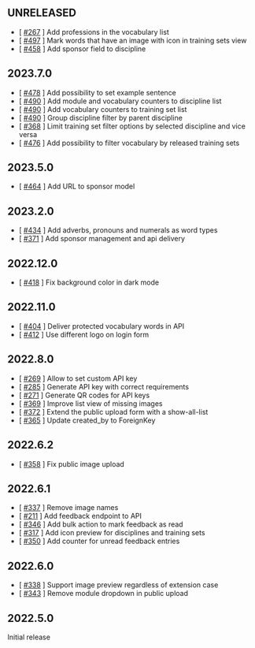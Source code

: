 UNRELEASED
----------

* [ [#267](https://github.com/digitalfabrik/lunes-cms/issues/267) ] Add professions in the vocabulary list
* [ [#497](https://github.com/digitalfabrik/lunes-cms/issues/497) ] Mark words that have an image with icon in training sets view
* [ [#458](https://github.com/digitalfabrik/lunes-cms/issues/458) ] Add sponsor field to discipline


2023.7.0
--------

* [ [#478](https://github.com/digitalfabrik/lunes-cms/issues/478) ] Add possibility to set example sentence
* [ [#490](https://github.com/digitalfabrik/lunes-cms/issues/490) ] Add module and vocabulary counters to discipline list
* [ [#490](https://github.com/digitalfabrik/lunes-cms/issues/490) ] Add vocabulary counters to training set list
* [ [#490](https://github.com/digitalfabrik/lunes-cms/issues/490) ] Group discipline filter by parent discipline
* [ [#368](https://github.com/digitalfabrik/lunes-cms/issues/368) ] Limit training set filter options by selected discipline and vice versa
* [ [#476](https://github.com/digitalfabrik/lunes-cms/issues/476) ] Add possibility to filter vocabulary by released training sets


2023.5.0
--------

* [ [#464](https://github.com/digitalfabrik/lunes-cms/issues/464) ] Add URL to sponsor model


2023.2.0
--------

* [ [#434](https://github.com/digitalfabrik/lunes-cms/issues/434) ] Add adverbs, pronouns and numerals as word types
* [ [#371](https://github.com/digitalfabrik/lunes-cms/issues/371) ] Add sponsor management and api delivery


2022.12.0
---------

* [ [#418](https://github.com/digitalfabrik/lunes-cms/issues/418) ] Fix background color in dark mode


2022.11.0
---------

* [ [#404](https://github.com/digitalfabrik/lunes-cms/issues/404) ] Deliver protected vocabulary words in API
* [ [#412](https://github.com/digitalfabrik/lunes-cms/issues/412) ] Use different logo on login form


2022.8.0
--------

* [ [#269](https://github.com/digitalfabrik/lunes-cms/issues/269) ] Allow to set custom API key
* [ [#285](https://github.com/digitalfabrik/lunes-cms/issues/285) ] Generate API key with correct requirements
* [ [#271](https://github.com/digitalfabrik/lunes-cms/issues/271) ] Generate QR codes for API keys
* [ [#369](https://github.com/digitalfabrik/lunes-cms/issues/369) ] Improve list view of missing images
* [ [#372](https://github.com/digitalfabrik/lunes-cms/issues/372) ] Extend the public upload form with a show-all-list
* [ [#365](https://github.com/digitalfabrik/lunes-cms/issues/365) ] Update created_by to ForeignKey


2022.6.2
--------

* [ [#358](https://github.com/digitalfabrik/lunes-cms/issues/358) ] Fix public image upload


2022.6.1
--------

* [ [#337](https://github.com/digitalfabrik/lunes-cms/issues/337) ] Remove image names
* [ [#211](https://github.com/digitalfabrik/lunes-cms/issues/211) ] Add feedback endpoint to API
* [ [#346](https://github.com/digitalfabrik/lunes-cms/issues/346) ] Add bulk action to mark feedback as read
* [ [#317](https://github.com/digitalfabrik/lunes-cms/issues/317) ] Add icon preview for disciplines and training sets
* [ [#350](https://github.com/digitalfabrik/lunes-cms/issues/350) ] Add counter for unread feedback entries


2022.6.0
--------

* [ [#338](https://github.com/digitalfabrik/lunes-cms/issues/338) ] Support image preview regardless of extension case
* [ [#343](https://github.com/digitalfabrik/lunes-cms/issues/343) ] Remove module dropdown in public upload


2022.5.0
--------

Initial release
